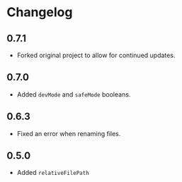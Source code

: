# Changelog

## 0.7.1
- Forked original project to allow for continued updates.

## 0.7.0
- Added `devMode` and `safeMode` booleans.

## 0.6.3
- Fixed an error when renaming files.

## 0.5.0

- Added `relativeFilePath`
